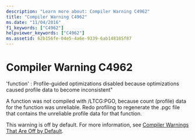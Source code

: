```yaml
---
description: "Learn more about: Compiler Warning C4962"
title: "Compiler Warning C4962"
ms.date: "11/04/2016"
f1_keywords: ["C4962"]
helpviewer_keywords: ["C4962"]
ms.assetid: 62b156fe-04e5-4a6e-9339-6ab148185f87
---
```

# Compiler Warning C4962

'function' : Profile-guided optimizations disabled because optimizations caused profile data to become inconsistent"

A function was not compiled with /LTCG:PGO, because count (profile) data for the function was unreliable. Redo profiling to regenerate the .pgc file that contains the unreliable profile data for that function.

This warning is off by default. For more information, see [Compiler Warnings That Are Off by Default](../../preprocessor/compiler-warnings-that-are-off-by-default.md).
